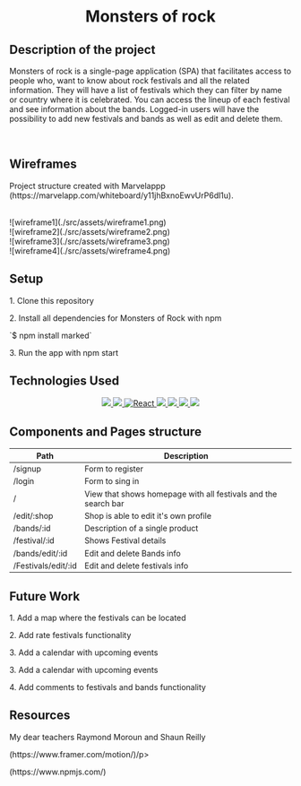 <h1 align="center"> <strong>Monsters of rock</strong></h1>

## Description of the project

<p> Monsters of rock is a single-page application (SPA) that facilitates access to people who, want to know about rock festivals and all the related information. They will have a list of festivals which they can filter by name or country where it is celebrated. You can access the lineup of each festival and see information about the bands. Logged-in users will have the possibility to add new festivals and bands as well as edit and delete them. <p>

<br>

## Wireframes

<p>
  Project structure created with Marvelappp (https://marvelapp.com/whiteboard/y11jhBxnoEwvUrP6dl1u).
</p>
<br>
![wireframe1](./src/assets/wireframe1.png)
<br>
![wireframe2](./src/assets/wireframe2.png)
<br>
![wireframe3](./src/assets/wireframe3.png)
<br>
![wireframe4](./src/assets/wireframe4.png)
<br>

## Setup

<p>1. Clone this repository </p>
<p>2. Install all dependencies for Monsters of Rock with npm
<p>`$ npm install marked`</p>
<p>3. Run the app with npm start </p>

## Technologies Used

<p align="center">
   <a href="https://www.npmjs.com/">
     <img src="https://img.shields.io/badge/npm-v8.3.1-brightgreen" />
   </a>
   <a href="https://nodejs.org/en/">
     <img src="https://img.shields.io/badge/Node.js-v17.4.0-brightgreen" />
   </a>
   <a href="https://es.reactjs.org/">
    <img alt="React" src="https://img.shields.io/badge/React-v18.1.0-brightgreen" target="_blank" />
   </a>
   <a href="https://v5.reactrouter.com/">
    <img src="https://img.shields.io/badge/react%20router%20dom-v6.3.0-brightgreen" />
   </a>
    <a href="https://ant.design/">
    <img src="https://img.shields.io/badge/antd-v4.21.2-brightgreen" />
   </a>
   <a href="https://www.framer.com/motion/">
    <img src="https://img.shields.io/badge/framer%20motion-v6.3.11-brightgreen">
   </a>
     <a href="https://www.npmjs.com/package/react-multi-select-component">
    <img src="https://img.shields.io/badge/react%20multi%20select%20component-v4.2.9-brightgreen">
   </a>
</p>

## Components and Pages structure

| Path                | Description                                                    |
| ------------------- | -------------------------------------------------------------- |
| /signup             | Form to register                                               |
| /login              | Form to sing in                                                |
| /                   | View that shows homepage with all festivals and the search bar |
| /edit/:shop         | Shop is able to edit it's own profile                          |
| /bands/:id          | Description of a single product                                |
| /festival/:id       | Shows Festival details                                         |
| /bands/edit/:id     | Edit and delete Bands info                                     |
| /Festivals/edit/:id | Edit and delete festivals info                                 |

## Future Work

<p>1. Add a map where the festivals can be located </p>
<p>2. Add rate festivals functionality </p>
<p>3. Add a calendar with upcoming events </p>
<p>3. Add a calendar with upcoming events </p>
<p>4. Add comments to festivals and bands functionality </p>

## Resources

<p>My dear teachers Raymond Moroun and Shaun Reilly</p>
<p>(https://www.framer.com/motion/)/p>
<p>(https://www.npmjs.com/) </p>

